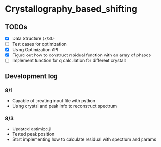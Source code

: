 # Crystallography_based_shifting
## TODOs
- [x] Data Structure (7/30)
- [ ] Test cases for optimization
- [x] Using Optimization API
- [x] Figure out how to construct residual function with an array of phases
- [ ] Implement function for q calculation for different crystals

## Development log
### 8/1
* Capable of creating input file with python
* Using crystal and peak info to reconstruct spectrum

### 8/3
* Updated optimize.jl
* Tested peak position
* Start implementing how to calculate residual with spectrum and params
